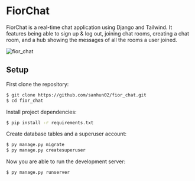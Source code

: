 # FiorChat

FiorChat is a real-time chat application using Django and Tailwind. It features being able to sign up & log out, joining chat rooms, creating a chat room, and a hub showing the messages of all the rooms a user joined.

![fior_chat](https://user-images.githubusercontent.com/113066180/220245788-545f7271-0e98-41bb-9d85-65789ce3741c.gif)

## Setup

First clone the repository:

```bash
$ git clone https://github.com/sanhun02/fior_chat.git
$ cd fior_chat
```

Install project dependencies:

```bash
$ pip install -r requirements.txt
```

Create database tables and a superuser account:

```bash
$ py manage.py migrate
$ py manage.py createsuperuser
```

Now you are able to run the development server:

```bash
$ py manage.py runserver
```
